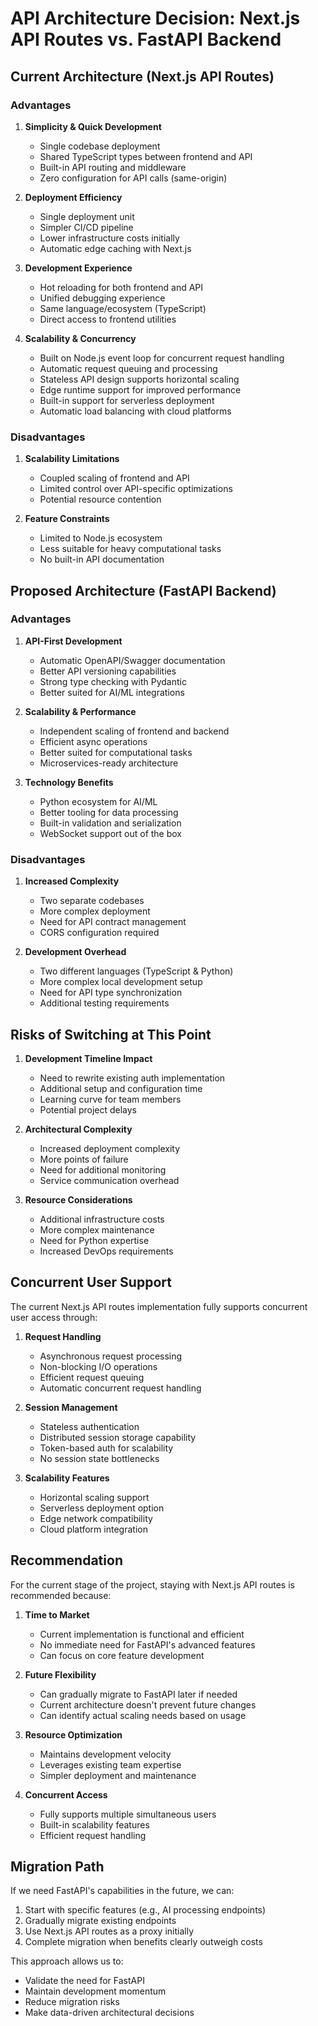 # API Architecture Decision: Next.js API Routes vs. FastAPI Backend

## Current Architecture (Next.js API Routes)

### Advantages
1. **Simplicity & Quick Development**
   - Single codebase deployment
   - Shared TypeScript types between frontend and API
   - Built-in API routing and middleware
   - Zero configuration for API calls (same-origin)

2. **Deployment Efficiency**
   - Single deployment unit
   - Simpler CI/CD pipeline
   - Lower infrastructure costs initially
   - Automatic edge caching with Next.js

3. **Development Experience**
   - Hot reloading for both frontend and API
   - Unified debugging experience
   - Same language/ecosystem (TypeScript)
   - Direct access to frontend utilities

4. **Scalability & Concurrency**
   - Built on Node.js event loop for concurrent request handling
   - Automatic request queuing and processing
   - Stateless API design supports horizontal scaling
   - Edge runtime support for improved performance
   - Built-in support for serverless deployment
   - Automatic load balancing with cloud platforms

### Disadvantages
1. **Scalability Limitations**
   - Coupled scaling of frontend and API
   - Limited control over API-specific optimizations
   - Potential resource contention

2. **Feature Constraints**
   - Limited to Node.js ecosystem
   - Less suitable for heavy computational tasks
   - No built-in API documentation

## Proposed Architecture (FastAPI Backend)

### Advantages
1. **API-First Development**
   - Automatic OpenAPI/Swagger documentation
   - Better API versioning capabilities
   - Strong type checking with Pydantic
   - Better suited for AI/ML integrations

2. **Scalability & Performance**
   - Independent scaling of frontend and backend
   - Efficient async operations
   - Better suited for computational tasks
   - Microservices-ready architecture

3. **Technology Benefits**
   - Python ecosystem for AI/ML
   - Better tooling for data processing
   - Built-in validation and serialization
   - WebSocket support out of the box

### Disadvantages
1. **Increased Complexity**
   - Two separate codebases
   - More complex deployment
   - Need for API contract management
   - CORS configuration required

2. **Development Overhead**
   - Two different languages (TypeScript & Python)
   - More complex local development setup
   - Need for API type synchronization
   - Additional testing requirements

## Risks of Switching at This Point

1. **Development Timeline Impact**
   - Need to rewrite existing auth implementation
   - Additional setup and configuration time
   - Learning curve for team members
   - Potential project delays

2. **Architectural Complexity**
   - Increased deployment complexity
   - More points of failure
   - Need for additional monitoring
   - Service communication overhead

3. **Resource Considerations**
   - Additional infrastructure costs
   - More complex maintenance
   - Need for Python expertise
   - Increased DevOps requirements

## Concurrent User Support

The current Next.js API routes implementation fully supports concurrent user access through:

1. **Request Handling**
   - Asynchronous request processing
   - Non-blocking I/O operations
   - Efficient request queuing
   - Automatic concurrent request handling

2. **Session Management**
   - Stateless authentication
   - Distributed session storage capability
   - Token-based auth for scalability
   - No session state bottlenecks

3. **Scalability Features**
   - Horizontal scaling support
   - Serverless deployment option
   - Edge network compatibility
   - Cloud platform integration

## Recommendation

For the current stage of the project, staying with Next.js API routes is recommended because:

1. **Time to Market**
   - Current implementation is functional and efficient
   - No immediate need for FastAPI's advanced features
   - Can focus on core feature development

2. **Future Flexibility**
   - Can gradually migrate to FastAPI later if needed
   - Current architecture doesn't prevent future changes
   - Can identify actual scaling needs based on usage

3. **Resource Optimization**
   - Maintains development velocity
   - Leverages existing team expertise
   - Simpler deployment and maintenance

4. **Concurrent Access**
   - Fully supports multiple simultaneous users
   - Built-in scalability features
   - Efficient request handling

## Migration Path

If we need FastAPI's capabilities in the future, we can:

1. Start with specific features (e.g., AI processing endpoints)
2. Gradually migrate existing endpoints
3. Use Next.js API routes as a proxy initially
4. Complete migration when benefits clearly outweigh costs

This approach allows us to:
- Validate the need for FastAPI
- Maintain development momentum
- Reduce migration risks
- Make data-driven architectural decisions